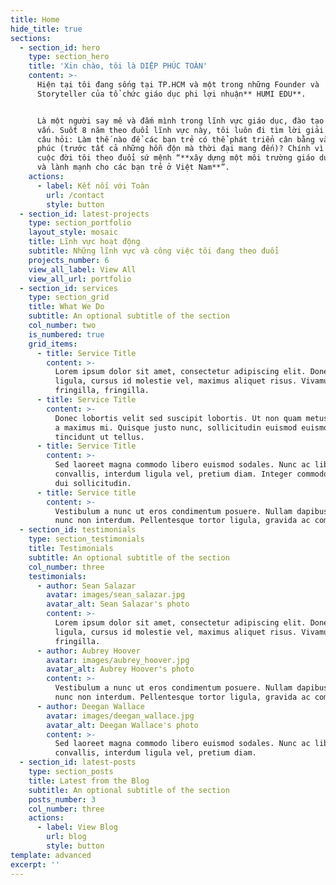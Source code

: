 ```yaml
---
title: Home
hide_title: true
sections:
  - section_id: hero
    type: section_hero
    title: 'Xin chào, tôi là DIỆP PHÚC TOÀN'
    content: >-
      Hiện tại tôi đang sống tại TP.HCM và một trong những Founder và
      Storyteller của tổ chức giáo dục phi lợi nhuận** HUMI EDU**.


      Là một người say mê và đắm mình trong lĩnh vực giáo dục, đào tạo & khai
      vấn. Suốt 8 năm theo đuổi lĩnh vực này, tôi luôn đi tìm lời giải đáp cho
      câu hỏi: Làm thế nào để các bạn trẻ có thể phát triển cân bằng và hạnh
      phúc (trước tất cả những hỗn độn mà thời đại mang đến)? Chính vì vậy mà cả
      cuộc đời tôi theo đuổi sứ mệnh “**xây dựng một môi trường giáo dục tử tế
      và lành mạnh cho các bạn trẻ ở Việt Nam**”.
    actions:
      - label: Kết nối với Toàn
        url: /contact
        style: button
  - section_id: latest-projects
    type: section_portfolio
    layout_style: mosaic
    title: Lĩnh vực hoạt động
    subtitle: Những lĩnh vực và công việc tôi đang theo đuổi
    projects_number: 6
    view_all_label: View All
    view_all_url: portfolio
  - section_id: services
    type: section_grid
    title: What We Do
    subtitle: An optional subtitle of the section
    col_number: two
    is_numbered: true
    grid_items:
      - title: Service Title
        content: >-
          Lorem ipsum dolor sit amet, consectetur adipiscing elit. Donec nisl
          ligula, cursus id molestie vel, maximus aliquet risus. Vivamus in nibh
          fringilla, fringilla.
      - title: Service Title
        content: >-
          Donec lobortis velit sed suscipit lobortis. Ut non quam metus. Nullam
          a maximus mi. Quisque justo nunc, sollicitudin euismod euismod at,
          tincidunt ut tellus.
      - title: Service Title
        content: >-
          Sed laoreet magna commodo libero euismod sodales. Nunc ac libero
          convallis, interdum ligula vel, pretium diam. Integer commodo sem at
          dui sollicitudin.
      - title: Service title
        content: >-
          Vestibulum a nunc ut eros condimentum posuere. Nullam dapibus quis
          nunc non interdum. Pellentesque tortor ligula, gravida ac commodo eu.
  - section_id: testimonials
    type: section_testimonials
    title: Testimonials
    subtitle: An optional subtitle of the section
    col_number: three
    testimonials:
      - author: Sean Salazar
        avatar: images/sean_salazar.jpg
        avatar_alt: Sean Salazar's photo
        content: >-
          Lorem ipsum dolor sit amet, consectetur adipiscing elit. Donec nisl
          ligula, cursus id molestie vel, maximus aliquet risus. Vivamus in nibh
          fringilla.
      - author: Aubrey Hoover
        avatar: images/aubrey_hoover.jpg
        avatar_alt: Aubrey Hoover's photo
        content: >-
          Vestibulum a nunc ut eros condimentum posuere. Nullam dapibus quis
          nunc non interdum. Pellentesque tortor ligula, gravida ac commodo eu.
      - author: Deegan Wallace
        avatar: images/deegan_wallace.jpg
        avatar_alt: Deegan Wallace's photo
        content: >-
          Sed laoreet magna commodo libero euismod sodales. Nunc ac libero
          convallis, interdum ligula vel, pretium diam.
  - section_id: latest-posts
    type: section_posts
    title: Latest from the Blog
    subtitle: An optional subtitle of the section
    posts_number: 3
    col_number: three
    actions:
      - label: View Blog
        url: blog
        style: button
template: advanced
excerpt: ''
---
```

